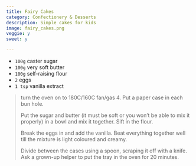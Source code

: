 ```yaml
---
title: Fairy Cakes 
category: Confectionery & Desserts
description: Simple cakes for kids
image: fairy_cakes.png
veggie: y
sweet: y 

--- 
```

* `100g` caster sugar
* `100g` very soft butter
* `100g` self-raising flour
* `2` eggs
* `1 tsp` vanilla extract
 
> turn the oven on to 180C/160C fan/gas 4. Put a paper case in each bun hole.
>
> Put the sugar and butter (it must be soft or you won’t be able to mix it properly) in a bowl and mix it together. Sift in the flour.
>
> Break the eggs in and add the vanilla. Beat everything together well till the mixture is light coloured and creamy.
>
> Divide between the cases using a spoon, scraping it off with a knife. Ask a grown-up helper to put the tray in the oven for 20 minutes.

